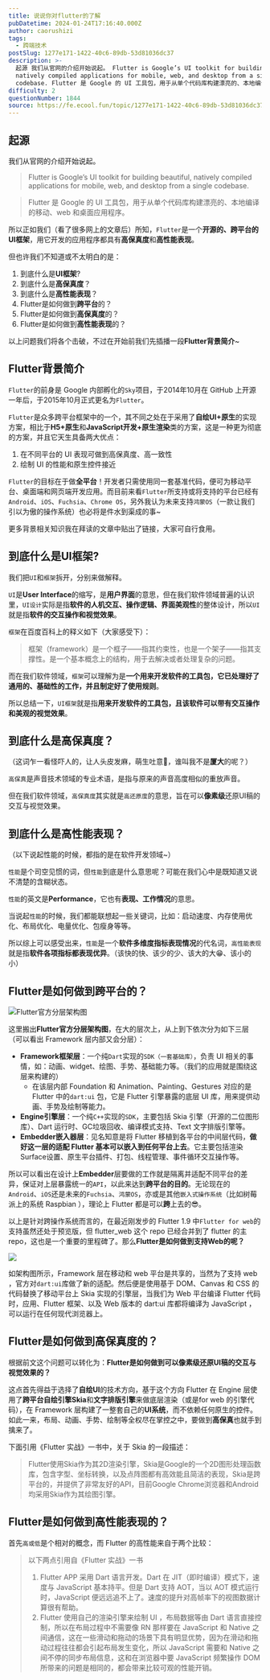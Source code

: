 ```yaml
---
title: 说说你对flutter的了解
pubDatetime: 2024-01-24T17:16:40.000Z
author: caorushizi
tags:
  - 跨端技术
postSlug: 1277e171-1422-40c6-89db-53d81036dc37
description: >-
  起源 我们从官网的介绍开始说起。 Flutter is Google’s UI toolkit for building beautiful,
  natively compiled applications for mobile, web, and desktop from a single
  codebase. Flutter 是 Google 的 UI 工具包，用于从单个代码库构建漂亮的、本地编译
difficulty: 2
questionNumber: 1844
source: https://fe.ecool.fun/topic/1277e171-1422-40c6-89db-53d81036dc37
---
```


 ## 起源

我们从官网的介绍开始说起。

> Flutter is Google’s UI toolkit for building beautiful, natively compiled applications for mobile, web, and desktop from a single codebase.

> Flutter 是 Google 的 UI 工具包，用于从单个代码库构建漂亮的、本地编译的移动、web 和桌面应用程序。

所以正如我们（看了很多网上的文章后）所知，`Flutter`是一个**开源的、跨平台的UI框架**，用它开发的应用程序都具有**高保真度**和**高性能表现**。

但也许我们不知道或不太明白的是：

1. 到底什么是**UI框架**?
2. 到底什么是**高保真度**？
3. 到底什么是**高性能表现**？
4. Flutter是如何做到**跨平台**的？
5. Flutter是如何做到**高保真度**的？
6. Flutter是如何做到**高性能表现**的？

以上问题我们将各个击破，不过在开始前我们先插播一段**Flutter背景简介**\~

## Flutter背景简介

`Flutter`的前身是 Google 内部孵化的`Sky`项目，于2014年10月在 GitHub 上开源一年后，于2015年10月正式更名为`Flutter`。

`Flutter`是众多跨平台框架中的一个，其不同之处在于采用了**自绘UI+原生**的实现方案，相比于**H5+原生**和**JavaScript开发+原生渲染**类的方案，这是一种更为彻底的方案，并且它天生具备两大优点：

1. 在不同平台的 UI 表现可做到高保真度、高一致性
2. 绘制 UI 的性能和原生控件接近

`Flutter`的目标在于做**全平台**！开发者只需使用同一套基准代码，便可为移动平台、桌面端和网页端开发应用。而目前来看`Flutter`所支持或将支持的平台已经有 `Android`、`iOS`、`Fuchsia`、`Chrome OS`，另外我认为未来支持`鸿蒙OS`（一款让我们引以为傲的操作系统）也必将是件水到渠成的事\~

更多背景相关知识我在拜读的文章中贴出了链接，大家可自行食用。

## 到底什么是UI框架?

我们把`UI`和`框架`拆开，分别来做解释。

`UI`是**User Interface**的缩写，是**用户界面**的意思，但在我们软件领域普遍的认识里，`UI设计`实际是指**软件的人机交互、操作逻辑、界面美观性**的整体设计，所以`UI`就是指**软件的交互操作和视觉效果**。

`框架`在百度百科上的释义如下（大家感受下）：

> 框架（framework）是一个框子——指其约束性，也是一个架子——指其支撑性。是一个基本概念上的结构，用于去解决或者处理复杂的问题。

而在我们软件领域，`框架`可以理解为是**一个用来开发软件的工具包，它已处理好了通用的、基础性的工作，并且制定好了使用规则**。

所以总结一下，`UI框架`就是指**用来开发软件的工具包，且该软件可以带有交互操作和美观的视觉效果**。

## 到底什么是高保真度？

（这词乍一看怪吓人的，让人头皮发麻，萌生吐意🤮，谁叫我不是**厦大**的呢？）

`高保真`是声音技术领域的专业术语，是指与原来的声音高度相似的重放声音。

但在我们软件领域，`高保真度`其实就是`高还原度`的意思，旨在可以**像素级**还原UI稿的交互与视觉效果。

## 到底什么是高性能表现？

（以下说起性能的时候，都指的是在软件开发领域\~）

`性能`是个司空见惯的词，但`性能`到底是什么意思呢？可能在我们心中是既知道又说不清楚的含糊状态。

`性能`的英文是**Performance**，它也有**表现、工作情况**的意思。

当说起`性能`的时候，我们都能联想起一些关键词，比如：启动速度、内存使用优化、布局优化、电量优化、包瘦身等等。

所以综上可以感受出来，`性能`是一个**软件多维度指标表现情况**的代名词，`高性能表现`就是指**软件各项指标都表现优异**。（该快的快、该少的少、该大的大😁、该小的小）

## Flutter是如何做到跨平台的？

![Flutter官方分层架构图](https://static.ecool.fun//article/45dfef40-11c8-4050-9ce6-44fed129de37.jpeg)

这里搬出**Flutter官方分层架构图**，在大的层次上，从上到下依次分为如下三层（可以看出 Framework 层内部又会分层）：

* **Framework框架层**：一个纯`Dart`实现的`SDK（一套基础库）`，负责 UI 相关的事情，如：动画、widget、绘图、手势、基础能力等。（我们的应用就是围绕这层来构建的）  
   * 在该层内部 Foundation 和 Animation、Painting、Gestures 对应的是 Flutter 中的`dart:ui` 包，它是 Flutter 引擎暴露的底层 UI 库，用来提供动画、手势及绘制等能力。
* **Engine引擎层**：一个纯`C++`实现的`SDK`，主要包括 Skia 引擎（开源的二位图形库）、Dart 运行时、GC垃圾回收、编译模式支持、Text 文字排版引擎等。
* **Embedder嵌入器层**：见名知意是将 Flutter 移植到各平台的中间层代码，**做好这一层的适配 Flutter 基本可以嵌入到任何平台上去**。它主要包括渲染Surface设置、原生平台插件、打包、线程管理、事件循环交互操作等。

所以可以看出在设计上**Embedder**层要做的工作就是隔离并适配不同平台的差异，保证对上层暴露统一的`API`，以此来达到**跨平台的目的**。无论现在的`Android`、`iOS`还是未来的`Fuchsia`、`鸿蒙OS`，亦或是其他`嵌入式操作系统`（比如树莓派上的系统 Raspbian ），理论上 Flutter 都是可以**跨**上去的😎。

以上是针对跨操作系统而言的，在最近刚发步的 Flutter 1.9 中`Flutter for web`的支持虽然还处于预览版，但 flutter\_web 这个 repo 已经合并到了 flutter 的主 repo，这也是一个重要的里程碑了。那么**Flutter是如何做到支持Web的呢？**

![](https://static.ecool.fun//article/7ad173f3-f647-472b-ba42-07e3eaa617ba.jpeg)

如架构图所示，Framework 层在移动和 web 平台是共享的，当然为了支持 web ，官方对`dart:ui`库做了新的适配。然后便是使用基于 DOM、Canvas 和 CSS 的代码替换了移动平台上 Skia 实现的引擎层，当我们为 Web 平台编译 Flutter 代码时，应用、Flutter 框架、以及 Web 版本的 dart:ui 库都将编译为 JavaScript ，可以运行在任何现代浏览器上。

## Flutter是如何做到高保真度的？

根据前文这个问题可以转化为：**Flutter是如何做到可以像素级还原UI稿的交互与视觉效果的？**

这点首先得益于选择了**自绘UI**的技术方向，基于这个方向 Flutter 在 Engine 层使用了**跨平台自绘引擎Skia**和**文字排版引擎**来做底层渲染（或是for web 的引擎代码），在 Framework 层构建了一整套自己的**UI系统**，而不依赖任何原生的控件。如此一来，布局、动画、手势、绘制等全权尽在掌控之中，要做到**高保真**也就手到擒来了。

下面引用《Flutter 实战》一书中，关于 Skia 的一段描述：

> Flutter使用Skia作为其2D渲染引擎，Skia是Google的一个2D图形处理函数库，包含字型、坐标转换，以及点阵图都有高效能且简洁的表现，Skia是跨平台的，并提供了非常友好的API，目前Google Chrome浏览器和Android均采用Skia作为其绘图引擎。

## Flutter是如何做到高性能表现的？

首先`高或低`是个相对的概念，而 Flutter 的高性能来自于两个比较：

> 以下两点引用自《Flutter 实战》一书
> 
> 1. Flutter APP 采用 Dart 语言开发。Dart 在 JIT（即时编译）模式下，速度与 JavaScript 基本持平。但是 Dart 支持 AOT，当以 AOT 模式运行时，JavaScript 便远远追不上了。速度的提升对高帧率下的视图数据计算很有帮助。
> 2. Flutter 使用自己的渲染引擎来绘制 UI ，布局数据等由 Dart 语言直接控制，所以在布局过程中不需要像 RN 那样要在 JavaScript 和 Native 之间通信，这在一些滑动和拖动的场景下具有明显优势，因为在滑动和拖动过程往往都会引起布局发生变化，所以 JavaScript 需要和 Native 之间不停的同步布局信息，这和在浏览器中要 JavaScript 频繁操作 DOM 所带来的问题是相同的，都会带来比较可观的性能开销。

